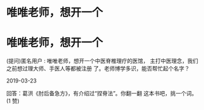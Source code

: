 # 唯唯老师，想开一个

# 唯唯老师，想开一个

(提问)匿名用户 : 唯唯老师，想开一个中医脊椎理疗的医馆， 主打中医理念，我们之前想过理大师、手医人等都被注册 了。老师博学多识，能否帮忙起个名字？

2019-03-23

回答：葛洪《肘后备急方》，有介绍过“捏脊法”。你翻一翻 这本书吧，挑一个词。(1 赞)